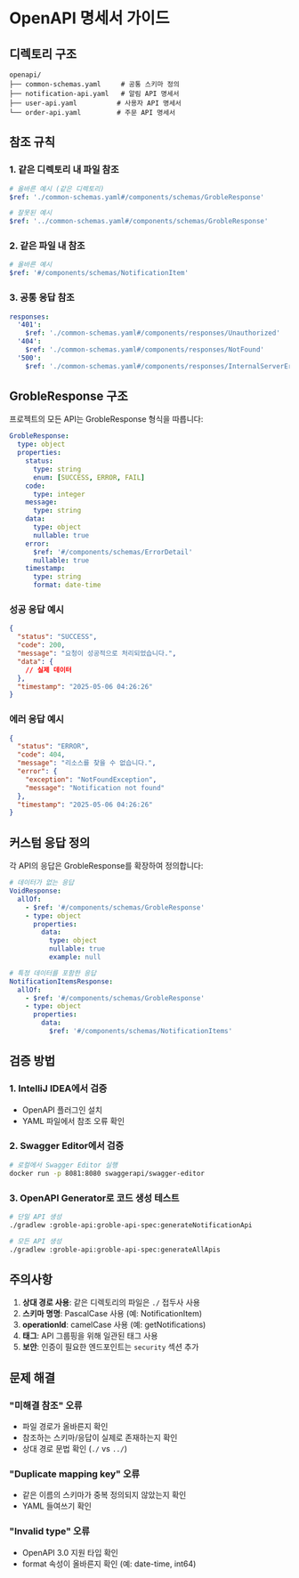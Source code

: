 # OpenAPI 명세서 가이드

## 디렉토리 구조
```
openapi/
├── common-schemas.yaml     # 공통 스키마 정의
├── notification-api.yaml   # 알림 API 명세서
├── user-api.yaml          # 사용자 API 명세서
└── order-api.yaml         # 주문 API 명세서
```

## 참조 규칙

### 1. 같은 디렉토리 내 파일 참조
```yaml
# 올바른 예시 (같은 디렉토리)
$ref: './common-schemas.yaml#/components/schemas/GrobleResponse'

# 잘못된 예시
$ref: '../common-schemas.yaml#/components/schemas/GrobleResponse'
```

### 2. 같은 파일 내 참조
```yaml
# 올바른 예시
$ref: '#/components/schemas/NotificationItem'
```

### 3. 공통 응답 참조
```yaml
responses:
  '401':
    $ref: './common-schemas.yaml#/components/responses/Unauthorized'
  '404':
    $ref: './common-schemas.yaml#/components/responses/NotFound'
  '500':
    $ref: './common-schemas.yaml#/components/responses/InternalServerError'
```

## GrobleResponse 구조

프로젝트의 모든 API는 GrobleResponse 형식을 따릅니다:

```yaml
GrobleResponse:
  type: object
  properties:
    status:
      type: string
      enum: [SUCCESS, ERROR, FAIL]
    code:
      type: integer
    message:
      type: string
    data:
      type: object
      nullable: true
    error:
      $ref: '#/components/schemas/ErrorDetail'
      nullable: true
    timestamp:
      type: string
      format: date-time
```

### 성공 응답 예시
```json
{
  "status": "SUCCESS",
  "code": 200,
  "message": "요청이 성공적으로 처리되었습니다.",
  "data": {
    // 실제 데이터
  },
  "timestamp": "2025-05-06 04:26:26"
}
```

### 에러 응답 예시
```json
{
  "status": "ERROR",
  "code": 404,
  "message": "리소스를 찾을 수 없습니다.",
  "error": {
    "exception": "NotFoundException",
    "message": "Notification not found"
  },
  "timestamp": "2025-05-06 04:26:26"
}
```

## 커스텀 응답 정의

각 API의 응답은 GrobleResponse를 확장하여 정의합니다:

```yaml
# 데이터가 없는 응답
VoidResponse:
  allOf:
    - $ref: '#/components/schemas/GrobleResponse'
    - type: object
      properties:
        data:
          type: object
          nullable: true
          example: null

# 특정 데이터를 포함한 응답
NotificationItemsResponse:
  allOf:
    - $ref: '#/components/schemas/GrobleResponse'
    - type: object
      properties:
        data:
          $ref: '#/components/schemas/NotificationItems'
```

## 검증 방법

### 1. IntelliJ IDEA에서 검증
- OpenAPI 플러그인 설치
- YAML 파일에서 참조 오류 확인

### 2. Swagger Editor에서 검증
```bash
# 로컬에서 Swagger Editor 실행
docker run -p 8081:8080 swaggerapi/swagger-editor
```

### 3. OpenAPI Generator로 코드 생성 테스트
```bash
# 단일 API 생성
./gradlew :groble-api:groble-api-spec:generateNotificationApi

# 모든 API 생성
./gradlew :groble-api:groble-api-spec:generateAllApis
```

## 주의사항

1. **상대 경로 사용**: 같은 디렉토리의 파일은 `./` 접두사 사용
2. **스키마 명명**: PascalCase 사용 (예: NotificationItem)
3. **operationId**: camelCase 사용 (예: getNotifications)
4. **태그**: API 그룹핑을 위해 일관된 태그 사용
5. **보안**: 인증이 필요한 엔드포인트는 `security` 섹션 추가

## 문제 해결

### "미해결 참조" 오류
- 파일 경로가 올바른지 확인
- 참조하는 스키마/응답이 실제로 존재하는지 확인
- 상대 경로 문법 확인 (`./` vs `../`)

### "Duplicate mapping key" 오류
- 같은 이름의 스키마가 중복 정의되지 않았는지 확인
- YAML 들여쓰기 확인

### "Invalid type" 오류
- OpenAPI 3.0 지원 타입 확인
- format 속성이 올바른지 확인 (예: date-time, int64)
